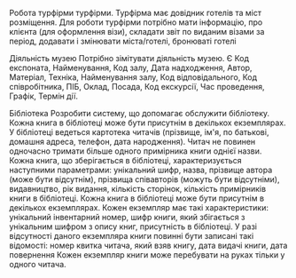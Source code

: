 Робота турфірми турфірми. 
Турфірма має довідник готелів та міст розміщення. Для роботи турфірми потрібно мати інформацію, про клієнта (для оформлення візи), складати звіт по виданим візами за період, додавати і змінювати міста/готелі, бронюваті готелі


Діяльність музею
Потрібно зімітувати діяльність музею. Є Код експоната, Найменування, Код залу, Дата надходження, Автор, Матеріал, Техніка, Найменування залу, Код відповідального, Код співробітника, ПІБ, Оклад, Посада, Код екскурсії, Час проведення, Графік, Термін дії. 


Бібліотека
Розробити систему, що допомагає обслужити бібліотеку. Кожна книга в бібліотеці може бути присутнім в декількох екземплярах. У бібліотеці ведеться картотека читачів (прізвище, ім'я, по батькові, домашня адреса, телефон, дата народження). Читач не повинен одночасно тримати більше одного примірника книги однієї назви. 
Кожна книга, що зберігається в бібліотеці, характеризується наступними параметрами: унікальний шифр, назва, прізвище автора (може бути відсутнім), прізвища співавторів (можуть бути відсутніми), видавництво, рік видання, кількість сторінок, кількість примірників книги в бібліотеці.
Кожна книга в бібліотеці може бути присутнім в декількох екземплярах. Кожен екземпляр має такі характеристики: унікальний інвентарний номер, шифр книги, який збігається з унікальним шифром з опису книг, присутність в бібліотеці. У разі відсутності даного екземпляра книги повинні бути записані такі відомості: номер квитка читача, який взяв книгу, дата видачі книги, дата повернення
Кожен екземпляр книги може перебувати на руках тільки у одного читача.
